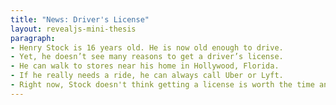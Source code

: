 ```yaml
---
title: "News: Driver's License"
layout: revealjs-mini-thesis
paragraph:
- Henry Stock is 16 years old. He is now old enough to drive.
- Yet, he doesn’t see many reasons to get a driver’s license.
- He can walk to stores near his home in Hollywood, Florida.
- If he really needs a ride, he can always call Uber or Lyft.
- Right now, Stock doesn't think getting a license is worth the time and effort.
---
```



